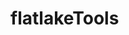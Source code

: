 # flatlakeTools

<link href="./pagefind/pagefind-ui.css" rel="stylesheet">
<script src="./pagefind/pagefind-ui.js" type="text/javascript"></script>
<div id="search"></div>
<script>
    const u = URL.parse(window.location.href);
    const basePath = u.pathname.replace(/search.html$/g, '');

    window.addEventListener('DOMContentLoaded', (event) => {
        new PagefindUI({ 
            element: "#search",
            baseUrl: basePath
        });
    });

</script>
